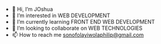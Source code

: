 - 👋 Hi, I’m JOshua
- 👀 I’m interested in WEB DEVELOPMENT
- 🌱 I’m currently learning FRONT END WEB DEVELOPMENT
- 💞️ I’m looking to collaborate on WEB TECHNOLOGIES
- 📫 How to reach me sonofolayiwolaphilip@gmail.com

<!---
sonofolayiwolaphilip/sonofolayiwolaphilip is a ✨ special ✨ repository because its `README.md` (this file) appears on your GitHub profile.
You can click the Preview link to take a look at your changes.
--->
